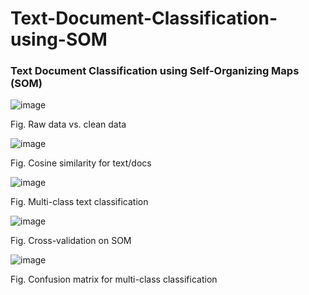 # Text-Document-Classification-using-SOM
### Text Document Classification using Self-Organizing Maps (SOM)

![image](https://github.com/deepanshuIITM/Text-Document-Classification-using-SOM/assets/137225940/a0f4acac-6a92-4a84-a90b-f87de78cd2dc)

Fig. Raw data vs. clean data

![image](https://github.com/deepanshuIITM/Text-Document-Classification-using-SOM/assets/137225940/4080ba10-660d-4c04-8e34-7957c09b7f1c)

Fig. Cosine similarity for text/docs


![image](https://github.com/deepanshuIITM/Text-Document-Classification-using-SOM/assets/137225940/8be7d55e-6d09-4d82-97c8-3e9d57d2195a)

Fig. Multi-class text classification

![image](https://github.com/deepanshuIITM/Text-Document-Classification-using-SOM/assets/137225940/46478098-6763-403d-ad05-9303fb948a50)

Fig. Cross-validation on SOM 


![image](https://github.com/deepanshuIITM/Text-Document-Classification-using-SOM/assets/137225940/48e15608-6bca-48b8-abd7-fc6edb435d68)

Fig. Confusion matrix for multi-class classification






